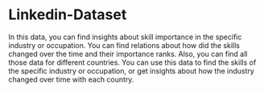 # Linkedin-Dataset
In this data, you can find insights about skill importance in the specific industry or occupation. You can find relations about how did the skills changed over the time and their importance ranks. Also, you can find all those data for different countries. You can use this data to find the skills of the specific industry or occupation, or get insights about how the industry changed over time with each country.
